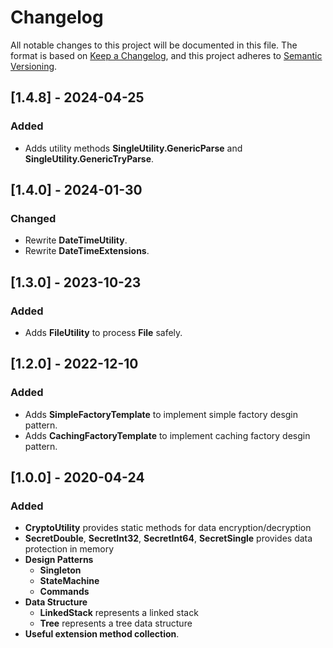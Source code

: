# Changelog

All notable changes to this project will be documented in this file.
The format is based on [Keep a Changelog](https://keepachangelog.com/en/1.0.0/),
and this project adheres to [Semantic Versioning](https://semver.org/spec/v2.0.0.html).



## [1.4.8] - 2024-04-25

### Added

- Adds utility methods **SingleUtility.GenericParse** and **SingleUtility.GenericTryParse**.



## [1.4.0] - 2024-01-30

### Changed

- Rewrite **DateTimeUtility**.
- Rewrite **DateTimeExtensions**.



## [1.3.0] - 2023-10-23

### Added

- Adds **FileUtility** to process **File** safely.



## [1.2.0] - 2022-12-10

### Added

- Adds **SimpleFactoryTemplate** to implement simple factory desgin pattern.
- Adds **CachingFactoryTemplate** to implement caching factory desgin pattern.



## [1.0.0] - 2020-04-24

### Added

- **CryptoUtility** provides static methods for data encryption/decryption
- **SecretDouble**, **SecretInt32**, **SecretInt64**, **SecretSingle** provides data protection in memory
- **Design Patterns**
  - **Singleton**
  - **StateMachine**
  - **Commands**
- **Data Structure**
  - **LinkedStack** represents a linked stack
  - **Tree** represents a tree data structure
- **Useful extension method collection**.

